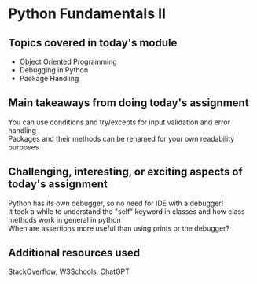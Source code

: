 # Python Fundamentals II

## Topics covered in today's module

* Object Oriented Programming
* Debugging in Python
* Package Handling

## Main takeaways from doing today's assignment
You can use conditions and try/excepts for input validation and error handling\
Packages and their methods can be renamed for your own readability purposes

## Challenging, interesting, or exciting aspects of today's assignment
Python has its own debugger, so no need for IDE with a debugger!\
It took a while to understand the "self" keyword in classes and how class methods work in general in python\
When are assertions more useful than using prints or the debugger?

## Additional resources used 
StackOverflow, W3Schools, ChatGPT
